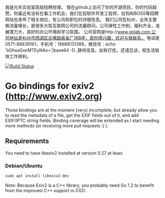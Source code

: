 我是光年实验室高级招聘经理。
我在github上访问了你的开源项目，你的代码超赞。你最近有没有在看工作机会，我们在招软件开发工程师，拉钩和BOSS等招聘网站也发布了相关岗位，有公司和职位的详细信息。
我们公司在杭州，业务主要做流量增长，是很多大型互联网公司的流量顾问。公司弹性工作制，福利齐全，发展潜力大，良好的办公环境和学习氛围。
公司官网是http://www.gnlab.com,公司地址是杭州市西湖区古墩路紫金广场B座，若你感兴趣，欢迎与我联系，
电话是0571-88839161，手机号：18668131388，微信号：echo 'bGhsaGxoMTEyNAo='|base64 -D ,静待佳音。如有打扰，还请见谅，祝生活愉快工作顺利。

[![Build Status](https://travis-ci.org/toaster/goexiv.svg)](https://travis-ci.org/toaster/goexiv.svg)

# Go bindings for exiv2 (http://www.exiv2.org)

Those bindings are at the moment (very) incomplete, but already allow you to
read the metadata of a file, get the EXIF fields out of it, and add EXIF/IPTC string fields. Binding coverage
will be extended as I start needing more methods (or receiving more pull
requests :) ).

## Requirements

You need to have libexiv2 installed at version 0.27 at least.

### Debian/Ubuntu

```bash
sudo apt install libexiv2-dev
```

Note: Because Exiv2 is a C++ library, you probably need Go 1.2 to benefit from
the improved C++ support in CGO.
